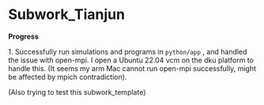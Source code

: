 # Subwork\_Tianjun

**Progress**<br>

$1.$ Successfully run simulations and programs in `python/app` , and handled the issue with open-mpi. I open a Ubuntu 22.04 vcm on the dku platform to handle this. (It seems my arm Mac cannot run open-mpi successfully, might be affected by mpich contradiction). <br>



(Also trying to test this subwork_template)

